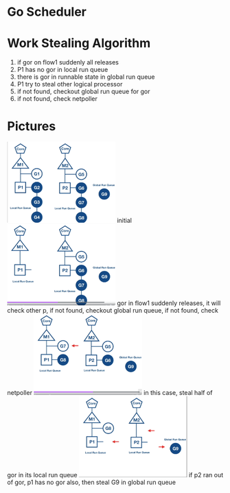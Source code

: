 # Go Scheduler

# Work Stealing Algorithm
1. if gor on flow1 suddenly all releases
2. P1 has no gor in local run queue
3. there is gor in runnable state in global run queue
4. P1 try to steal other logical processor 
5. if not found, checkout global run queue for gor
6. if not found, check netpoller


# Pictures

<div float="left">

<img src="assets/scheduler/1.png"  width="50%"> 
initial 

<img src="assets/scheduler/2.png"  width="50%"> 
gor in flow1 suddenly releases, it will check other p, if not found, checkout global run queue, if not found, check netpoller 

<img src="assets/scheduler/3.png"  width="50%"> 
in this case, steal half of gor in its local run queue

<img src="assets/scheduler/4.png"  width="50%"> 
if p2 ran out of gor, p1 has no gor also, then steal G9 in global run queue

</div>